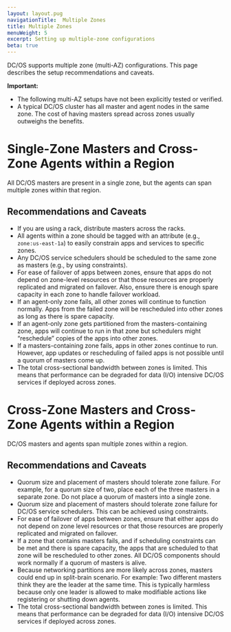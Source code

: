 ```yaml
---
layout: layout.pug
navigationTitle:  Multiple Zones
title: Multiple Zones
menuWeight: 5
excerpt: Setting up multiple-zone configurations
beta: true
---
```


DC/OS supports multiple zone (multi-AZ) configurations. This page describes the setup recommendations and caveats.

**Important:**

-  The following multi-AZ setups have not been explicitly tested or verified.
- A typical DC/OS cluster has all master and agent nodes in the same zone. The cost of having masters spread across zones usually outweighs the benefits.

# Single-Zone Masters and Cross-Zone Agents within a Region
All DC/OS masters are present in a single zone, but the agents can span multiple zones within that region.

## Recommendations and Caveats

- If you are using a rack, distribute masters across the racks.
- All agents within a zone should be tagged with an attribute (e.g., `zone:us-east-1a`) to easily constrain apps and services to specific zones.
- Any DC/OS service schedulers should be scheduled to the same zone as masters (e.g., by using constraints).
- For ease of failover of apps between zones, ensure that apps do not depend on zone-level resources or that those resources are properly replicated and migrated on failover. Also, ensure there is enough spare capacity in each zone to handle failover workload.
- If an agent-only zone fails, all other zones will continue to function normally. Apps from the failed zone will be rescheduled into other zones as long as there is spare capacity.
- If an agent-only zone gets partitioned from the masters-containing zone, apps will continue to run in that zone but schedulers might “reschedule” copies of the apps into other zones.
- If a masters-containing zone fails, apps in other zones continue to run. However, app updates or rescheduling of failed apps is not possible until a quorum of masters come up.
- The total cross-sectional bandwidth between zones is limited. This means that performance can be degraded for data (I/O) intensive DC/OS services if deployed across zones.

# Cross-Zone Masters and Cross-Zone Agents within a Region
DC/OS masters and agents span multiple zones within a region.

## Recommendations and Caveats

- Quorum size and placement of masters should tolerate zone failure. For example, for a quorum size of two, place each of the three masters in a separate zone. Do not place a quorum of masters into a single zone.
- Quorum size and placement of masters should tolerate zone failure for DC/OS service schedulers. This can be achieved using constraints.
- For ease of failover of apps between zones, ensure that either apps do not depend on zone level resources or that those resources are properly replicated and migrated on failover.
- If a zone that contains masters fails, and if scheduling constraints can be met and there is spare capacity, the apps that are scheduled to that zone will be rescheduled to other zones. All DC/OS components should work normally if a quorum of masters is alive.
- Because networking partitions are more likely across zones, masters could end up in split-brain scenario. For example: Two different masters think they are the leader at the same time. This is typically harmless because only one leader is allowed to make modifiable actions like registering or shutting down agents.
- The total cross-sectional bandwidth between zones is limited. This means that performance can be degraded for data (I/O) intensive DC/OS services if deployed across zones.
